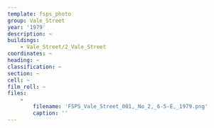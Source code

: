 ```yaml
---
template: fsps_photo
group: Vale_Street
year: '1979'
description: ~
buildings:
    - Vale_Street/2_Vale_Street
coordinates: ~
heading: ~
classification: ~
section: ~
cell: ~
film_roll: ~
files:
    -
        filename: 'FSPS_Vale_Street_001,_No_2,_6-5-E,_1979.png'
        caption: ''
---
```

